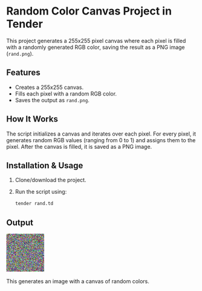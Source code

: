 # Random Color Canvas Project in Tender

This project generates a 255x255 pixel canvas where each pixel is filled with a randomly generated RGB color, saving the result as a PNG image (`rand.png`).

## Features

- Creates a 255x255 canvas.
- Fills each pixel with a random RGB color.
- Saves the output as `rand.png`.

## How It Works

The script initializes a canvas and iterates over each pixel. For every pixel, it generates random RGB values (ranging from 0 to 1) and assigns them to the pixel. After the canvas is filled, it is saved as a PNG image.

## Installation & Usage

1. Clone/download the project.
2. Run the script using:

   ```bash
   tender rand.td
   ```

## Output

![Random Color Canvas](./rand.png)

This generates an image with a canvas of random colors.
